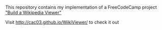 This repository contains my implementation of a FreeCodeCamp project ["Build a Wikipedia Viewer"](https://www.freecodecamp.com/challenges/build-a-wikipedia-viewer)

Visit http://cac03.github.io/WikiViewer/ to check it out
